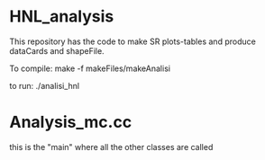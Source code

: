 # HNL_analysis

This repository has the code to make SR plots-tables and produce dataCards and shapeFile. 

To compile:
make -f makeFiles/makeAnalisi

to run:
./analisi_hnl

# Analysis_mc.cc
this is the "main" where all the other classes are called



